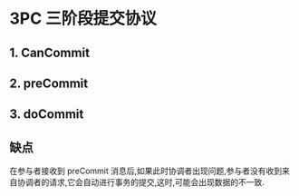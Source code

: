# 3PC 三阶段提交协议

## 1. CanCommit

## 2. preCommit

## 3. doCommit

## 缺点

在参与者接收到 preCommit 消息后,如果此时协调者出现问题,参与者没有收到来自协调者的请求,它会自动进行事务的提交,这时,可能会出现数据的不一致.